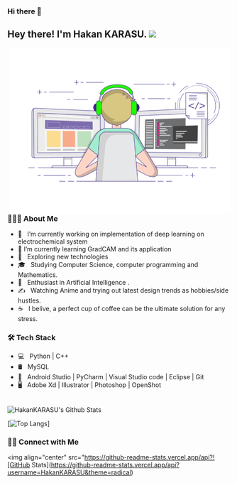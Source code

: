 ### Hi there 👋
<h2> Hey there! I'm Hakan KARASU. <img src="https://github.com/souvikguria98/souvikguria98/blob/master/Hi.gif" width="25"></h2>
<img align="right" alt="GIF" src="https://raw.githubusercontent.com/devSouvik/devSouvik/master/gif3.gif" width="500"/>

<h3> 👨🏻‍💻 About Me </h3>

- 🔭 &nbsp; I’m currently working on implementation of deep learning on electrochemical system 
-  🌱 I’m currently learning GradCAM and its application
- 🤔 &nbsp; Exploring new technologies 
- 🎓 &nbsp; Studying Computer Science, computer programming and Mathematics.
- 🌱 &nbsp; Enthusiast in Artificial Intelligence .
- ✍️ &nbsp; Watching Anime and trying out latest design trends as hobbies/side hustles.
- ☕ &nbsp; I belive, a perfect cup of coffee can be the ultimate solution for any stress. 

<h3>🛠 Tech Stack</h3>

- 💻 &nbsp; Python  | C++  
- 🛢 &nbsp; MySQL 
- 🔧 &nbsp; Android Studio | PyCharm | Visual Studio code | Eclipse | Git
- 🖥 &nbsp; Adobe Xd | Illustrator | Photoshop | OpenShot

<br>

<img align="center" src="https://github-readme-stats.vercel.app/api?usernameusername=HakanKARASU=true&count_private=true&show_icons=true&line_height=20&title_color=7A7ADB&icon_color=2234AE&text_color=D3D3D3&bg_color=0,000000,130F40" alt="HakanKARASU's Github Stats">

</br>

[![Top Langs](https://github-readme-stats.vercel.app/api/top-langs/?username=HakanKARASU=compact&text_color=daf7dc&bg_color=151515)]


<h3> 🤝🏻 Connect with Me </h3>

<img align="center" src="https://github-readme-stats.vercel.app/api?![GitHub Stats](https://github-readme-stats.vercel.app/api?username=HakanKARASU&theme=radical)







